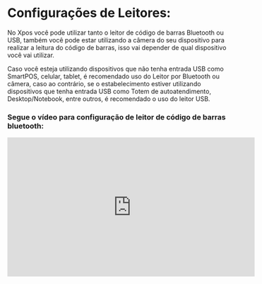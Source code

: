 # **Configurações de Leitores:**

No Xpos você pode utilizar tanto o leitor de código de barras Bluetooth ou USB, também você pode estar utilizando a câmera do seu dispositivo para realizar a leitura do código de barras, isso vai depender de qual dispositivo você vai utilizar. 


Caso você esteja utilizando dispositivos que não tenha entrada USB como SmartPOS, celular, tablet, é recomendado uso do Leitor por Bluetooth ou câmera, caso ao contrário, se o estabelecimento estiver utilizando dispositivos  que tenha entrada USB como Totem de autoatendimento, Desktop/Notebook, entre outros, é recomendado o uso do leitor USB.

### **Segue o vídeo para configuração de leitor de código de barras bluetooth:**

<iframe width="560" height="315" src="https://www.youtube.com/embed/PGKPldBF59E?si=26OHu_pApYtLWSmo" title="YouTube video player" frameborder="0" allow="accelerometer; autoplay; clipboard-write; encrypted-media; gyroscope; picture-in-picture; web-share" allowfullscreen></iframe>

